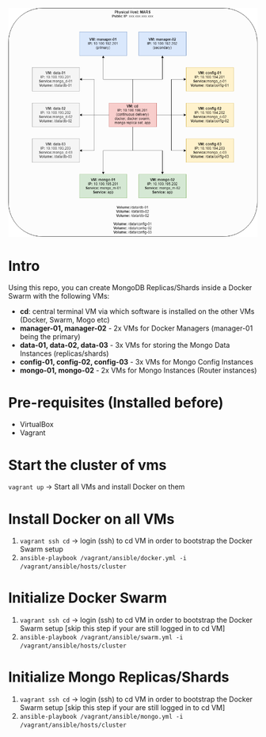 ![MongoSwarm](MongoSwarm.png)
# Intro
Using this repo, you can create MongoDB Replicas/Shards inside a Docker Swarm with the following VMs:

- **cd**: central terminal VM via which software is installed on the other VMs (Docker, Swarm, Mogo etc)
- **manager-01, manager-02** - 2x VMs for Docker Managers (manager-01 being the primary)
- **data-01, data-02, data-03** - 3x VMs for storing the Mongo Data Instances (replicas/shards)
- **config-01, config-02, config-03** - 3x VMs for Mongo Config Instances
- **mongo-01, mongo-02** - 2x VMs for Mongo Instances (Router instances)

# Pre-requisites (Installed before)
- VirtualBox
- Vagrant

# Start the cluster of vms
`vagrant up` -> Start all VMs and install Docker on them

# Install Docker on all VMs
1. `vagrant ssh cd` -> login (ssh) to cd VM in order to bootstrap the Docker Swarm setup
2. `ansible-playbook /vagrant/ansible/docker.yml -i /vagrant/ansible/hosts/cluster`

# Initialize Docker Swarm
1. `vagrant ssh cd` -> login (ssh) to cd VM in order to bootstrap the Docker Swarm setup [skip this step if your are still logged in to cd VM]
2. `ansible-playbook /vagrant/ansible/swarm.yml -i /vagrant/ansible/hosts/cluster`

# Initialize Mongo Replicas/Shards
1. `vagrant ssh cd` -> login (ssh) to cd VM in order to bootstrap the Docker Swarm setup [skip this step if your are still logged in to cd VM]
2. `ansible-playbook /vagrant/ansible/mongo.yml -i /vagrant/ansible/hosts/cluster`
